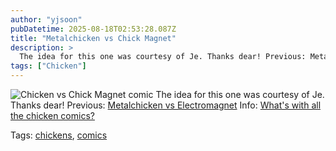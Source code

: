 ```yaml
---
author: "yjsoon"
pubDatetime: 2025-08-18T02:53:28.087Z
title: "Metalchicken vs Chick Magnet"
description: >
  The idea for this one was courtesy of Je. Thanks dear! Previous: Metalchicken vs Electromagnet Info: What's with all the chicken comics? Tags: chi...
tags: ["Chicken"]
---
```






![Chicken vs Chick Magnet comic](http://yjblog.stupidchicken.com/wp-content/uploads/2006/07/chickmagnet.png "Chicken vs Chick Magnet comic") The idea for this one was courtesy of Je. Thanks dear! Previous: [Metalchicken vs Electromagnet](http://yjblog.stupidchicken.com/archives/2006/06/05/metalchicken-vs-curiously-large-electromagnet) Info: [What's with all the chicken comics?](http://yjblog.stupidchicken.com/archives/2005/10/12/whats-with-all-the-chickens-part-2)

Tags: [chickens](http://www.technorati.com/tag/chickens), [comics](http://www.technorati.com/tag/comics)